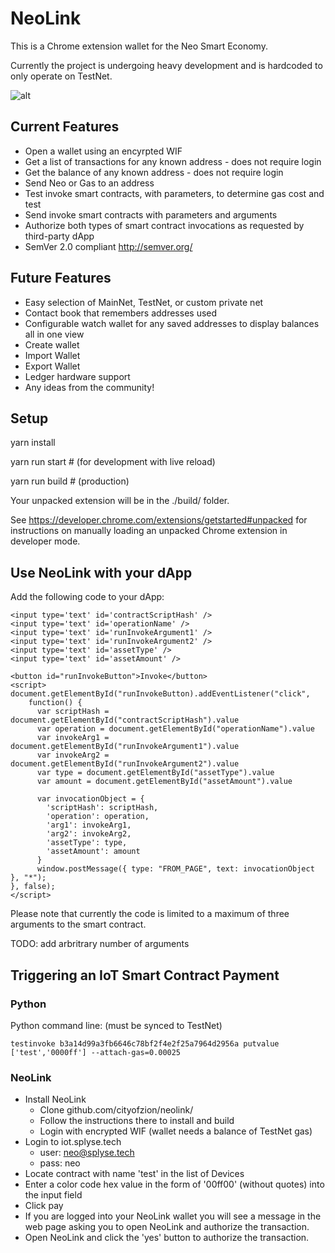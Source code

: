 
# NeoLink

This is a Chrome extension wallet for the Neo Smart Economy.

Currently the project is undergoing heavy development and is hardcoded to only operate on TestNet.

![alt](https://github.com/phetter/NeoLink/blob/master/neolink_alpha_ss.png)


## Current Features

* Open a wallet using an encyrpted WIF
* Get a list of transactions for any known address - does not require login
* Get the balance of any known address - does not require login
* Send Neo or Gas to an address
* Test invoke smart contracts, with parameters, to determine gas cost and test
* Send invoke smart contracts with parameters and arguments
* Authorize both types of smart contract invocations as requested by third-party dApp
* SemVer 2.0 compliant http://semver.org/


## Future Features

* Easy selection of MainNet, TestNet, or custom private net
* Contact book that remembers addresses used 
* Configurable watch wallet for any saved addresses to display balances all in one view
* Create wallet
* Import Wallet
* Export Wallet
* Ledger hardware support
* Any ideas from the community!


## Setup

yarn install

yarn run start &#35; (for development with live reload)

yarn run build &#35; (production)


Your unpacked extension will be in the ./build/ folder.

See https://developer.chrome.com/extensions/getstarted#unpacked for instructions on manually loading an unpacked Chrome extension in developer mode.

## Use NeoLink with your dApp

Add the following code to your dApp:


```
<input type='text' id='contractScriptHash' />
<input type='text' id='operationName' />
<input type='text' id='runInvokeArgument1' />
<input type='text' id='runInvokeArgument2' />
<input type='text' id='assetType' />
<input type='text' id='assetAmount' />

<button id="runInvokeButton">Invoke</button>
<script>
document.getElementById("runInvokeButton).addEventListener("click",
    function() {
      var scriptHash = document.getElementById("contractScriptHash").value
      var operation = document.getElementById("operationName").value
      var invokeArg1 = document.getElementById("runInvokeArgument1").value
      var invokeArg2 = document.getElementById("runInvokeArgument2").value
      var type = document.getElementById("assetType").value
      var amount = document.getElementById("assetAmount").value

      var invocationObject = {
        'scriptHash': scriptHash,
        'operation': operation,
        'arg1': invokeArg1,
        'arg2': invokeArg2,
        'assetType': type,
        'assetAmount': amount
      }
      window.postMessage({ type: "FROM_PAGE", text: invocationObject }, "*");
}, false);
</script>
```


Please note that currently the code is limited to a maximum of three arguments to the smart contract.

TODO: add arbritrary number of arguments


## Triggering an IoT Smart Contract Payment

### Python

Python command line: (must be synced to TestNet)
```
testinvoke b3a14d99a3fb6646c78bf2f4e2f25a7964d2956a putvalue ['test','0000ff'] --attach-gas=0.00025

```

### NeoLink

- Install NeoLink
    - Clone github.com/cityofzion/neolink/
    - Follow the instructions there to install and build
    - Login with encrypted WIF (wallet needs a balance of TestNet gas)
- Login to iot.splyse.tech
    - user: neo@splyse.tech
    - pass: neo
- Locate contract with name 'test' in the list of Devices
- Enter a color code hex value in the form of '00ff00' (without quotes) into the input field
- Click pay
- If you are logged into your NeoLink wallet you will see a message in the web page asking you to open NeoLink and authorize the transaction.
- Open NeoLink and click the 'yes' button to authorize the transaction.

